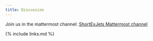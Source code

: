 ```yaml
---
title: Discussion
---
```


Join us in the mattermost channel: [ShortExJets Mattermost channel](https://mattermost.web.cern.ch/cmsdaslpc2024/channels/shortexjets)

{% include links.md %}
